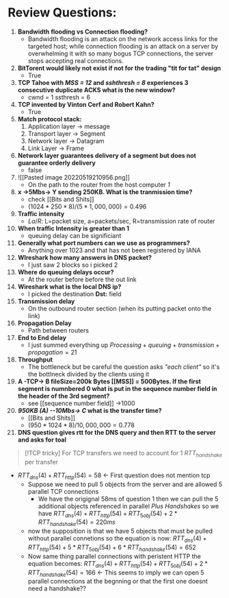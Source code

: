 # Review Questions:
1. **Bandwidth flooding vs Connection flooding?**
	- Bandwidth flooding is an attack on the network access links for the targeted host; while connection flooding is an attack on a server by overwhelming it with so many bogus TCP connections, the server stops accepting real connections.
2. **BitTorent would likely not exist if not for the trading "tit for tat" design**
	- True
3. **TCP Tahoe with *MSS = 12* and *sshthresh = 8* experiences 3 consecutive duplicate ACKS what is the new window?**
	- cwnd = 1 ssthresh = 6
4.  **TCP invented by Vinton Cerf and Robert Kahn?**
	- True
5.  **Match protocol stack:**
	1. Application layer -> message
	2. Transport layer -> Segment
	3. Network layer -> Datagram
	4. Link Layer -> Frame 
6. **Network layer guarantees delivery of a segment but does not guarantee orderly delivery**
	- false
7. ![[Pasted image 20220519210956.png]]
	- On the path to the router from the host computer *1*
8.  **x ->5Mbs-> Y  sending 250KB. What is the tranmission time?**
	- check [[Bits and Shits]]
	- $(1024*250*8)/(5*1,000,000)=0.496$
9. **Traffic intensity**  
	- $La/R$:  L=packet size, a=packets/sec, R=transmission rate of router
10. **When traffic Intensity is greater than 1**
	- queuing delay can be significiant
15. **Generally what port numbers can we use as programmers?**
	- Anything over 1023 and that has not been registered by IANA
16. **WIreshark how many answers in DNS packet?**
	- I just saw 2 blocks so i picked 2
17. **Where do queuing delays occur?**
	- At the router before before the out link
18. **Wireshark what is the local DNS ip?**
	- I picked the destination **Dst:** field 
19. **Transmission delay**
	- On the outbound router section (when its putting packet onto the link)
20. **Propagation Delay**
	- Path between routers 
21. **End to End delay**
	- I just summed everything up $Processing + queuing + transmission + propagation = 21$
23. **Throughput**
	- The bottleneck but be careful the question asks *"each client"* so it's the bottlneck divided by the clients using it
26.  **A -TCP-> B  fileSize=200k Bytes [[MSS]] = 500Bytes. If the first segment is numnbered 0 what is put in the sequence number field in the header of the 3rd segment?**
		- see [[sequence number field]] ->1000
27.  ***950KB (A) --10Mbs-> C* what is the transfer time?**
		- [[Bits and Shits]]
		- $(950*1024*8)/10,000,000=0.778$
29. **DNS question gives rtt for the DNS query and then RTT to the server and asks for toal** 
>[!TCP tricky]
>For TCP transfers we need to account for 1 $RTT_{handshake}$ per transfer
-   $RTT_{dns}(4) + RTT_{http}(54) = 58$ <- First question does not mention tcp
	- Suppose we need to pull 5 objects from the server and are allowed 5 parallel TCP connections
		- We have the origignal 58ms of question 1 then we can pull the 5 additional objects referenced in parallel *Plus Handshakes*  so we have $RTT_{dns}(4)+RTT_{http}(54)+RTT_{5obj}(54)+2*RTT_{handshake}(54) = 220ms$
	- now the supposition is that we have 5 objects that must be pulled without parallel connetions so the equation is now: $RTT_{dns}(4)+RTT_{http}(54)+5*RTT_{5obj}(54) + 6 * RTT_{handshake}(54)=652$
	- Now same thing parallel connections with peristent HTTP the equation becomes: $RTT_{dns}(4)+RTT_{http}(54)+RTT_{5obj}(54)+2*RTT_{handshake}(54)=166$ <- This seems to imply we can open 5 parallel connections at the begnning or that the first one doesnt need a handshake??

